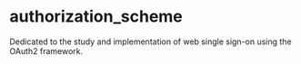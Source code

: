 # authorization_scheme
Dedicated to the study and implementation of web single sign-on using the OAuth2 framework.
